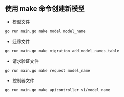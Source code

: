 ## 使用 make 命令创建新模型

* 模型文件
```bash
go run main.go make model model_name
```
* 迁移文件
```bash
go run main.go make migration add_model_names_table
```
* 请求验证文件
```bash
go run main.go make request model_name
```
* 控制器文件
```bash
go run main.go make apicontroller v1/model_name
```